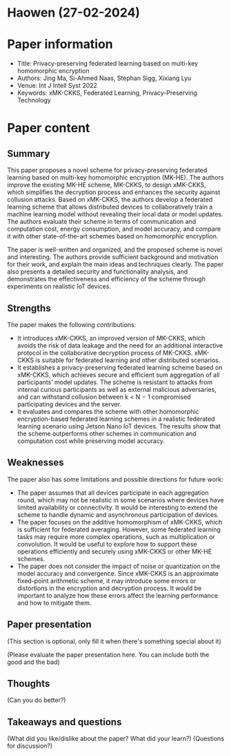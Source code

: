 # Haowen (27-02-2024)

# Paper information

- Title: Privacy-preserving federated learning based on multi-key homomorphic encryption
- Authors: Jing Ma, Si-Ahmed Naas, Stephan Sigg, Xixiang Lyu
- Venue: Int J Intell Syst 2022
- Keywords: xMK-CKKS, Federated Learning, Privacy-Preserving Technology

# Paper content
## Summary
This paper proposes a novel scheme for privacy-preserving federated learning based on multi-key homomorphic encryption (MK-HE). The authors improve the existing MK-HE scheme, MK-CKKS, to design xMK-CKKS, which simplifies the decryption process and enhances the security against collusion attacks. Based on xMK-CKKS, the authors develop a federated learning scheme that allows distributed devices to collaboratively train a machine learning model without revealing their local data or model updates. The authors evaluate their scheme in terms of communication and computation cost, energy consumption, and model accuracy, and compare it with other state-of-the-art schemes based on homomorphic encryption.

The paper is well-written and organized, and the proposed scheme is novel and interesting. The authors provide sufficient background and motivation for their work, and explain the main ideas and techniques clearly. The paper also presents a detailed security and functionality analysis, and demonstrates the effectiveness and efficiency of the scheme through experiments on realistic IoT devices.

## Strengths
The paper makes the following contributions:

- It introduces xMK-CKKS, an improved version of MK-CKKS, which avoids the risk of data leakage and the need for an additional interactive protocol in the collaborative decryption process of MK-CKKS. xMK-CKKS is suitable for federated learning and other distributed scenarios.
- It establishes a privacy-preserving federated learning scheme based on xMK-CKKS, which achieves secure and efficient sum aggregation of all participants’ model updates. The scheme is resistant to attacks from internal curious participants as well as external malicious adversaries, and can withstand collusion between k < N − 1 compromised participating devices and the server.
- It evaluates and compares the scheme with other homomorphic encryption-based federated learning schemes in a realistic federated learning scenario using Jetson Nano IoT devices. The results show that the scheme outperforms other schemes in communication and computation cost while preserving model accuracy.

## Weaknesses
The paper also has some limitations and possible directions for future work:

- The paper assumes that all devices participate in each aggregation round, which may not be realistic in some scenarios where devices have limited availability or connectivity. It would be interesting to extend the scheme to handle dynamic and asynchronous participation of devices.
- The paper focuses on the additive homomorphism of xMK-CKKS, which is sufficient for federated averaging. However, some federated learning tasks may require more complex operations, such as multiplication or convolution. It would be useful to explore how to support these operations efficiently and securely using xMK-CKKS or other MK-HE schemes.
- The paper does not consider the impact of noise or quantization on the model accuracy and convergence. Since xMK-CKKS is an approximate fixed-point arithmetic scheme, it may introduce some errors or distortions in the encryption and decryption process. It would be important to analyze how these errors affect the learning performance and how to mitigate them.

## Paper presentation

(This section is optional, only fill it when there's something special about it)

(Please evaluate the paper presentation here. You can include both the good and the bad)

## Thoughts
(Can you do better?)

## Takeaways and questions
(What did you like/dislike about the paper? What did your learn?)
(Questions for discussion?)
